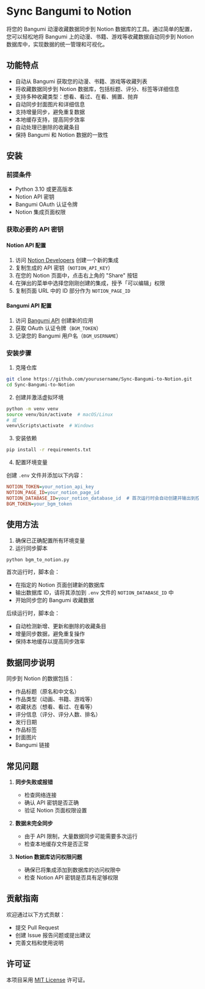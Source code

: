 # Sync Bangumi to Notion

将您的 Bangumi 动漫收藏数据同步到 Notion 数据库的工具。通过简单的配置，您可以轻松地将 Bangumi 上的动漫、书籍、游戏等收藏数据自动同步到 Notion 数据库中，实现数据的统一管理和可视化。

## 功能特点

- 自动从 Bangumi 获取您的动漫、书籍、游戏等收藏列表
- 将收藏数据同步到 Notion 数据库，包括标题、评分、标签等详细信息
- 支持多种收藏类型：想看、看过、在看、搁置、抛弃
- 自动同步封面图片和详细信息
- 支持增量同步，避免重复数据
- 本地缓存支持，提高同步效率
- 自动处理已删除的收藏条目
- 保持 Bangumi 和 Notion 数据的一致性

## 安装

### 前提条件

- Python 3.10 或更高版本
- Notion API 密钥
- Bangumi OAuth 认证令牌
- Notion 集成页面权限

### 获取必要的 API 密钥

#### Notion API 配置
1. 访问 [Notion Developers](https://developers.notion.com/) 创建一个新的集成
2. 复制生成的 API 密钥（`NOTION_API_KEY`）
3. 在您的 Notion 页面中，点击右上角的 "Share" 按钮
4. 在弹出的菜单中选择您刚刚创建的集成，授予「可以编辑」权限
5. 复制页面 URL 中的 ID 部分作为 `NOTION_PAGE_ID`

#### Bangumi API 配置
1. 访问 [Bangumi API](https://bgm.tv/dev/app) 创建新的应用
2. 获取 OAuth 认证令牌（`BGM_TOKEN`）
3. 记录您的 Bangumi 用户名（`BGM_USERNAME`）

### 安装步骤

1. 克隆仓库
```bash
git clone https://github.com/yourusername/Sync-Bangumi-to-Notion.git
cd Sync-Bangumi-to-Notion
```

2. 创建并激活虚拟环境
```bash
python -m venv venv
source venv/bin/activate  # macOS/Linux
# 或
venv\Scripts\activate  # Windows
```

3. 安装依赖
```bash
pip install -r requirements.txt
```

4. 配置环境变量

创建 `.env` 文件并添加以下内容：
```ini
NOTION_TOKEN=your_notion_api_key
NOTION_PAGE_ID=your_notion_page_id
NOTION_DATABASE_ID=your_notion_database_id  # 首次运行时会自动创建并输出到控制台
BGM_TOKEN=your_bgm_token
```

## 使用方法

1. 确保已正确配置所有环境变量
2. 运行同步脚本
```bash
python bgm_to_notion.py
```

首次运行时，脚本会：
- 在指定的 Notion 页面创建新的数据库
- 输出数据库 ID，请将其添加到 `.env` 文件的 `NOTION_DATABASE_ID` 中
- 开始同步您的 Bangumi 收藏数据

后续运行时，脚本会：
- 自动检测新增、更新和删除的收藏条目
- 增量同步数据，避免重复操作
- 保持本地缓存以提高同步效率

## 数据同步说明

同步到 Notion 的数据包括：
- 作品标题（原名和中文名）
- 作品类型（动画、书籍、游戏等）
- 收藏状态（想看、看过、在看等）
- 评分信息（评分、评分人数、排名）
- 发行日期
- 作品标签
- 封面图片
- Bangumi 链接

## 常见问题

1. **同步失败或报错**
   - 检查网络连接
   - 确认 API 密钥是否正确
   - 验证 Notion 页面权限设置

2. **数据未完全同步**
   - 由于 API 限制，大量数据同步可能需要多次运行
   - 检查本地缓存文件是否正常

3. **Notion 数据库访问权限问题**
   - 确保已将集成添加到数据库的访问权限中
   - 检查 Notion API 密钥是否具有足够权限

## 贡献指南

欢迎通过以下方式贡献：
- 提交 Pull Request
- 创建 Issue 报告问题或提出建议
- 完善文档和使用说明

## 许可证

本项目采用 [MIT License](LICENSE) 许可证。
